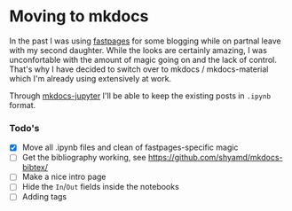 # Moving to mkdocs

In the past I was using [fastpages](https://github.com/fastai/fastpages) for some blogging while on partnal leave with my second daughter. 
While the looks are certainly amazing, I was unconfortable with the amount of magic going on and the lack of control. 
That's why I have decided to switch over to mkdocs / mkdocs-material which I'm already using extensively at work.

Through [mkdocs-jupyter](https://github.com/danielfrg/mkdocs-jupyter) I'll be able to keep the existing posts in `.ipynb` format. 

### Todo's
- [x] Move all .ipynb files and clean of fastpages-specific magic
- [ ] Get the bibliography working, see https://github.com/shyamd/mkdocs-bibtex/
- [ ] Make a nice intro page
- [ ] Hide the `In`/`Out` fields inside the notebooks
- [ ] Adding tags